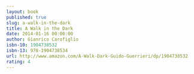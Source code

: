 ```yaml
---
layout: book
published: true
slug: a-walk-in-the-dark
title: A Walk in the Dark
date: 2014-01-16 00:00:00
author: Gianrico Carofiglio
isbn-10: 1904738532
isbn-13: 978-1904738534
url: http://www.amazon.com/A-Walk-Dark-Guido-Guerrieri/dp/1904738532
rating: 4
---
```

